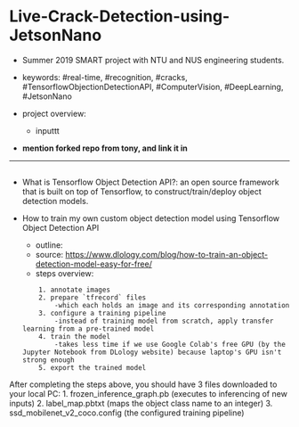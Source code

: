 # Live-Crack-Detection-using-JetsonNano
- Summer 2019 SMART project with NTU and NUS engineering students.
- keywords: #real-time, #recognition, #cracks, #TensorflowObjectionDetectionAPI, #ComputerVision, #DeepLearning, #JetsonNano
- project overview: 
    + inputtt
    
- **mention forked repo from tony, and link it in**
    
------------------------------------------------------------------------------------------------------------------------------------------
## <Custom trained objection detection model>
- What is Tensorflow Object Detection API?: an open source framework that is built on top of Tensorflow, to construct/train/deploy object detection models.

- How to train my own custom object detection model using Tensorflow Object Detection API
    - outline: 
    - source: https://www.dlology.com/blog/how-to-train-an-object-detection-model-easy-for-free/
    - steps overview: 
    ```
        1. annotate images
        2. prepare `tfrecord` files 
            -which each holds an image and its corresponding annotation
        3. configure a training pipeline
            -instead of training model from scratch, apply transfer learning from a pre-trained model
        4. train the model
            -takes less time if we use Google Colab's free GPU (by the Jupyter Notebook from DLology website) because laptop's GPU isn't strong enough
        5. export the trained model
    ```    
   

After completing the steps above, you should have 3 files downloaded to your local PC:
    1. frozen_inference_graph.pb (executes to inferencing of new inputs)
    2. label_map.pbtxt (maps the object class name to an integer)
    3. ssd_mobilenet_v2_coco.config (the configured training pipeline)
